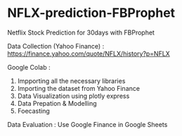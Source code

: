 # NFLX-prediction-FBProphet
Netflix Stock Prediction for 30days with FBProphet 

Data Collection (Yahoo Finance) : https://finance.yahoo.com/quote/NFLX/history?p=NFLX

Google Colab : 
1) Impporting all the necessary libraries
2) Importing the dataset from Yahoo Finance
3) Data Visualization using plotly express
4) Data Prepation & Modelling
5) Foecasting

Data Evaluation : Use Google Finance in Google Sheets
